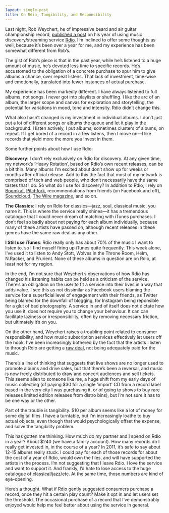 ```yaml
---
layout: single-post
title: On Rdio, Tangibility, and Responsibility
---
```


Last night, Rob Weychert, he of impressive beard and air guitar championship record, [published a post](http://robweychert.com/writing/year-of-rdio/) on his year of using music discovery/streaming service [Rdio](http://rdio.com). I’m inclined to offer some thoughts as well, because it’s been over a year for me, and my experience has been somewhat different from Rob’s.

The gist of Rob’s piece is that in the past year, while he’s listened to a huge amount of music, he’s devoted less time to specific records. He’s accustomed to the obligation of a concrete purchase to spur him to give albums a chance, over repeat listens. That lack of investment, time-wise and emotionally, translated into fewer instances of actual purchase.

My experience has been markedly different. I have always listened to full albums, not songs. I never got into playlists or shuffling. I like the arc of an album, the larger scope and canvas for exploration and storytelling, the potential for variations in mood, tone and intensity. Rdio didn’t change this.

What also hasn’t changed is my investment in individual albums. I don’t just put a lot of different songs or albums the queue and let it play in the background. I listen actively, I put albums, sometimes clusters of albums, on repeat. If I get bored of a record in a few listens, then I move on—I like records that yield more the more you invest in them.

Some further points about how I use Rdio:

**Discovery**: I don’t rely exclusively on Rdio for discovery. At any given time, my network’s ‘Heavy Rotation’, based on Rdio’s own recent releases, can be a bit thin. Many albums I’m excited about don’t show up for weeks or months after official release. Add to this the fact that most of my network is comprised of tech and web people, who don’t necessarily have the same tastes that I do. So what do I use for discovery? In addition to Rdio, I rely on [Boomkat](http://boomkat.com), [Pitchfork](http://pitchfork.com), recommendations from friends (on Facebook and off), [Soundcloud](http://soundlcoud.com), [The Wire magazine](http://www.thewire.co.uk/), and so on.

**The Classics**: I rely on Rdio for classics—jazz, soul, classical music, you name it. This is where the service really shines—it has a tremendous catalogue that I could never dream of matching with iTunes purchases. I don’t feel so badly about not paying for each album individually, because many of these artists have passed on, although recent releases in these genres have the same raw deal as any other.

**I Still use iTunes**: Rdio really only has about 70% of the music I want to listen to. so I find myself firing up iTunes quite frequently. This week alone, I’ve used it to listen to Andy Stott, Wolves in the Throne Room, Helm, N.Racker, and Prurient. None of these albums in question are on Rdio, at least not for my region.

In the end, I’m not sure that Weychert’s observations of how Rdio has changed his listening habits can be held as a criticism of the service. There’s an obligation on the user to fit a service into their lives in a way that adds value. I see this as not dissimilar as Facebook users blaming the service for a superficial level of engagement with their friends, as Twitter being blamed for the downfall of blogging, for Instagram being reponsible for a glut of bad photography. A service in and of itself does not dictate how you use it, does not require you to change your behaviour. It can can facilitate laziness or irresponsibility, often by removing necessary friction, but ultimately it’s on you.

On the other hand, Weychert raises a troubling point related to consumer responsibility, and how music subscription services effectively let users off the hook. I’ve been increasingly bothered by the fact that the artists I listen to through Rdio are getting a [raw deal](http://www.informationisbeautiful.net/2010/how-much-do-music-artists-earn-online/), not being adequately paid for the music.

There’s a line of thinking that suggests that live shows are no longer used to promote albums and drive sales, but that there’s been a reversal, and music is now freely distributed to draw and concert audiences and sell tickets. This seems alien to someone like me, a huge shift from my early days of music collecting (of paying $30 for a single ‘import’ CD from a record label based in the very city I was purchasing it, or of going to shows to buy rare releases limited edition releases from distro bins), but I’m not sure it has to be one way or the other.

Part of the trouble is tangibility. $10 per album seems like a lot of money for some digital files. I have a turntable, but I’m increasingly loathe to buy actual objects, even though that would psychologically offset the expense, and solve the tangibility problem.

This has gotten me thinking. How much do my partner and I spend on Rdio in a year? About $240 (we have a family account). How many records do I really get invested in, in the course of a year? In 2011, it’s safe to say about 12-15 albums really stuck. I could pay for each of those records for about the cost of a year of Rdio, would own the files, and will have supported the artists in the process. I’m not suggesting that I leave Rdio. I love the service and want to support it. And frankly, I’d hate to lose access to the huge catalogue of classical/jazz/etc. At the same time, those numbers are kind of eye-opening.

Here’s a thought. What if Rdio gently suggested consumers purchase a record, once they hit a certain play count? Make it opt in and let users set the threshold. The occasional purchase of a record that I’ve demonstrably enjoyed would help me feel better about using the service in general.



